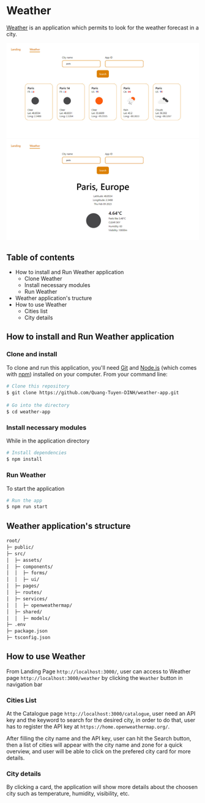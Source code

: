 # Weather
[Weather](https://weather-dinh.vercel.app/) is an application which permits to look for the weather forecast in a city.

![Screenshot](./src/assets/demo/city-list.jpg)
![Screenshot](./src/assets/demo/city-details.jpg)

## Table of contents
* How to install and Run Weather application
    * Clone Weather
    * Install necessary modules
    * Run Weather
* Weather application's tructure
* How to use Weather
    * Cities list
    * City details


## How to install and Run Weather application
### Clone and install
To clone and run this application, you'll need [Git](https://git-scm.com) and [Node.js](https://nodejs.org/en/download/) (which comes with [npm](http://npmjs.com)) installed on your computer. From your command line:

```bash
# Clone this repository
$ git clone https://github.com/Quang-Tuyen-DINH/weather-app.git

# Go into the directory
$ cd weather-app
```

### Install necessary modules
While in the application directory

```bash
# Install dependencies
$ npm install
```

### Run Weather
To start the application

```bash
# Run the app
$ npm run start
```

## Weather application's structure
```bash
root/
├─ public/
├─ src/
│  ├─ assets/
│  ├─ components/
│  │  ├─ forms/
│  │  ├─ ui/
│  ├─ pages/
│  ├─ routes/
│  ├─ services/
│  │  ├─ openweathermap/
│  ├─ shared/
│  │  ├─ models/
├─ .env
├─ package.json
├─ tsconfig.json
```

## How to use Weather
From Landing Page `http://localhost:3000/`, user can access to Weather page `http://localhost:3000/weather` by clicking the `Weather` button in navigation bar

### Cities List
At the Catalogue page `http://localhost:3000/catalogue`, user need an API key and the keyword to search for the desired city, in order to do that, user has to register the API key at `https://home.openweathermap.org/`.

After filling the city name and the API key, user can hit the Search button, then a list of cities will appear with the city name and zone for a quick overview, and user will be able to click on the prefered city card for more details.

### City details
By clicking a card, the application will show more details about the choosen city such as temperature, humidity, visibility, etc.